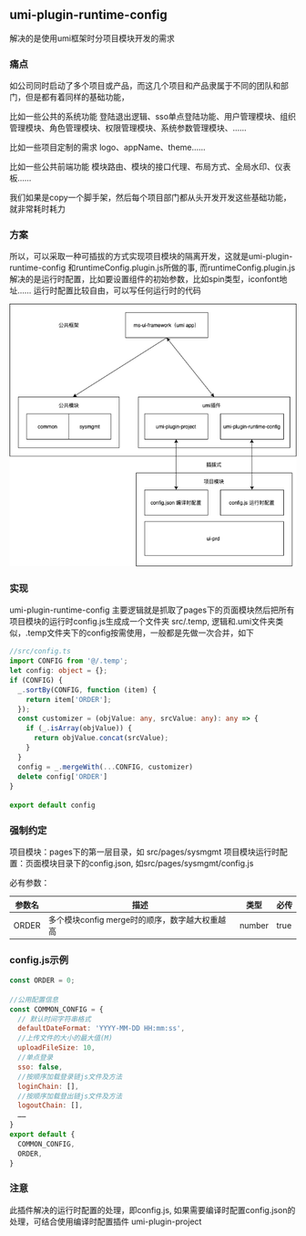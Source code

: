 ## umi-plugin-runtime-config

解决的是使用umi框架时分项目模块开发的需求

### 痛点

如公司同时启动了多个项目或产品，而这几个项目和产品隶属于不同的团队和部门，但是都有着同样的基础功能，

比如一些公共的系统功能
登陆退出逻辑、sso单点登陆功能、用户管理模块、组织管理模块、角色管理模块、权限管理模块、系统参数管理模块、……

比如一些项目定制的需求
logo、appName、theme……

比如一些公共前端功能
模块路由、模块的接口代理、布局方式、全局水印、仪表板……

我们如果是copy一个脚手架，然后每个项目部门都从头开发开发这些基础功能，就非常耗时耗力

### 方案
所以，可以采取一种可插拔的方式实现项目模块的隔离开发，这就是umi-plugin-runtime-config 和runtimeConfig.plugin.js所做的事, 而runtimeConfig.plugin.js解决的是运行时配置，比如要设置组件的初始参数，比如spin类型，iconfont地址……
运行时配置比较自由，可以写任何运行时的代码

![可插拔式项目模块](./assets/1.png)

### 实现
umi-plugin-runtime-config 主要逻辑就是抓取了pages下的页面模块然后把所有项目模块的运行时config.js生成成一个文件夹 src/.temp, 逻辑和.umi文件夹类似，.temp文件夹下的config按需使用，一般都是先做一次合并，如下

```ts
//src/config.ts
import CONFIG from '@/.temp';
let config: object = {};
if (CONFIG) {
  _.sortBy(CONFIG, function (item) {
    return item['ORDER'];
  });
  const customizer = (objValue: any, srcValue: any): any => {
    if (_.isArray(objValue)) {
      return objValue.concat(srcValue);
    }
  }
  config = _.mergeWith(...CONFIG, customizer)
  delete config['ORDER']
}

export default config
```



### 强制约定
项目模块：pages下的第一层目录，如 src/pages/sysmgmt
项目模块运行时配置：页面模块目录下的config.json, 如src/pages/sysmgmt/config.js

必有参数：

| 参数名 | 描述                                           | 类型   | 必传 |
| ------ | ---------------------------------------------- | ------ | ---- |
| ORDER  | 多个模块config merge时的顺序，数字越大权重越高 | number | true |





### config.js示例
``` js
const ORDER = 0;

//公用配置信息
const COMMON_CONFIG = {
  // 默认时间字符串格式
  defaultDateFormat: 'YYYY-MM-DD HH:mm:ss',
  //上传文件的大小的最大值(M)
  uploadFileSize: 10,
  //单点登录
  sso: false,
  //按顺序加载登录链js文件及方法
  loginChain: [],
  //按顺序加载登出链js文件及方法
  logoutChain: [],
  ……
}
export default {
  COMMON_CONFIG,
  ORDER,
}

```

### 注意
此插件解决的运行时配置的处理，即config.js, 如果需要编译时配置config.json的处理，可结合使用编译时配置插件 umi-plugin-project

